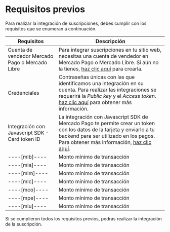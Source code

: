 # Requisitos previos

Para realizar la integración de suscripciones, debes cumplir con los requisitos que se enumeran a continuación.

| Requisitos | Descripción |
|---|---|
| Cuenta de vendedor Mercado Pago o Mercado Libre | Para integrar suscripciones en tu sitio web, necesitas una cuenta de vendedor en Mercado Pago o Mercado Libre. Si aún no la tienes, [haz clic aquí](https://www.mercadopago[FAKER][URL][DOMAIN]/hub/registration/landing) para crearla. |
| Credenciales | Contraseñas únicas con las que identificamos una integración en su cuenta. Para realizar las integraciones se requerirá la _Public key_ y el _Access token_. [haz clic aquí](https://www.mercadopago[FAKER][URL][DOMAIN]/developers/pt/guides/resources/credentials) para obtener más información. |
| Integración con Javascript SDK - Card token ID | La integración con Javascript SDK de Mercado Pago te permite crear un token con los datos de la tarjeta y enviarlo a tu backend para ser utilizado en los pagos. Para obtener más información, [haz clic aquí](https://www.mercadopago[FAKER][URL][DOMAIN]/developers/pt/guides/sdks). |
----[mlb]---- | Monto mínimo de transacción | El monto mínimo permitido para crear una suscripción es de R$ 1,00 y el máximo de R$ 500,00 |------------
----[mla]----| Monto mínimo de transacción | El monto mínimo permitido para crear una suscripción es de $2,00 y el máximo de $250.00,00 |------------
----[mlm]----| Monto mínimo de transacción | El monto mínimo permitido para crear una suscripción es de $100,00 y el máximo de $200.00,00 |------------
----[mlc]----| Monto mínimo de transacción | El monto mínimo permitido para crear una suscripción es de $100,00 y el máximo de $350.00,00 |------------
----[mco]----| Monto mínimo de transacción | El monto mínimo permitido para crear una suscripción es de $1.500,00 y el máximo de $30.000.000 |------------
----[mpe]----| Monto mínimo de transacción | El monto mínimo permitido para crear una suscripción es de $2,00 y el máximo de $1.500 |------------
----[mlu]----| Monto mínimo de transacción | El monto mínimo permitido para crear una suscripción es de $15,00 y el máximo de $300.000 |------------

Si se cumplieron todos los requisitos previos, podrás realizar la integración de la suscripción.
